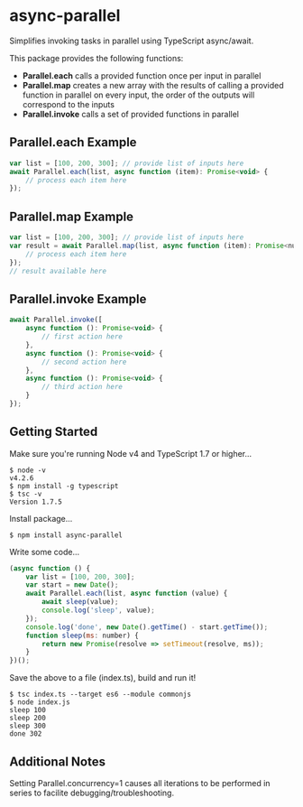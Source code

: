 # async-parallel
Simplifies invoking tasks in parallel using TypeScript async/await.

This package provides the following functions:
* **Parallel.each** calls a provided function once per input in parallel   
* **Parallel.map** creates a new array with the results of calling a provided function in parallel on every input, the order of the outputs will correspond to the inputs
* **Parallel.invoke** calls a set of provided functions in parallel

## Parallel.each Example
```js
var list = [100, 200, 300]; // provide list of inputs here
await Parallel.each(list, async function (item): Promise<void> {
    // process each item here
});
```

## Parallel.map Example
```js
var list = [100, 200, 300]; // provide list of inputs here
var result = await Parallel.map(list, async function (item): Promise<number> {
    // process each item here
});
// result available here
```

## Parallel.invoke Example
```js
await Parallel.invoke([
    async function (): Promise<void> {
        // first action here
    },
    async function (): Promise<void> {
        // second action here
    },
    async function (): Promise<void> {
        // third action here
    }
}); 
```

## Getting Started

Make sure you're running Node v4 and TypeScript 1.7 or higher...
```
$ node -v
v4.2.6
$ npm install -g typescript
$ tsc -v
Version 1.7.5
```

Install package...
```
$ npm install async-parallel
```

Write some code...
```js
(async function () {
    var list = [100, 200, 300];
    var start = new Date();
    await Parallel.each(list, async function (value) {
        await sleep(value);
        console.log('sleep', value);
    });
    console.log('done', new Date().getTime() - start.getTime());
    function sleep(ms: number) {
        return new Promise(resolve => setTimeout(resolve, ms));
    }
})();
```

Save the above to a file (index.ts), build and run it!
```
$ tsc index.ts --target es6 --module commonjs
$ node index.js
sleep 100
sleep 200
sleep 300
done 302
```

## Additional Notes
Setting Parallel.concurrency=1 causes all iterations to be performed in series to facilite debugging/troubleshooting.
